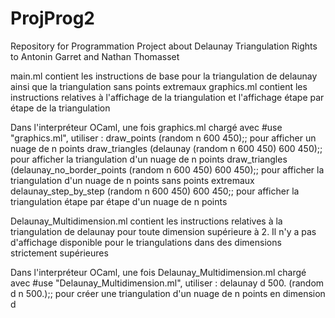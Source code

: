 # ProjProg2
Repository for Programmation Project about Delaunay Triangulation
Rights to Antonin Garret and Nathan Thomasset

main.ml contient les instructions de base pour la triangulation de delaunay ainsi que la triangulation sans points extremaux
graphics.ml contient les instructions relatives à l'affichage de la triangulation et l'affichage étape par étape de la triangulation

Dans l'interpréteur OCaml, une fois graphics.ml chargé avec #use "graphics.ml", utiliser :
draw_points (random n 600 450);; pour afficher un nuage de n points
draw_triangles (delaunay (random n 600 450) 600 450);; pour afficher la triangulation d'un nuage de n points
draw_triangles (delaunay_no_border_points (random n 600 450) 600 450);; pour afficher la triangulation d'un nuage de n points sans points extremaux
delaunay_step_by_step (random n 600 450) 600 450;; pour afficher la triangulation étape par étape d'un nuage de n points


Delaunay_Multidimension.ml contient les instructions relatives à la triangulation de delaunay pour toute dimension supérieure à 2.
Il n'y a pas d'affichage disponible pour le triangulations dans des dimensions strictement supérieures

Dans l'interpréteur OCaml, une fois Delaunay_Multidimension.ml chargé avec #use "Delaunay_Multidimension.ml", utiliser :
delaunay d 500. (random d n 500.);; pour créer une triangulation d'un nuage de n points en dimension d
